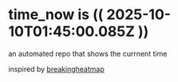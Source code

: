 # time_now is (( 2025-10-10T01:45:00.085Z ))

an automated repo that shows the currnent time

inspired by [breakingheatmap](https://github.com/breakingheatmap/breakingheatmap)